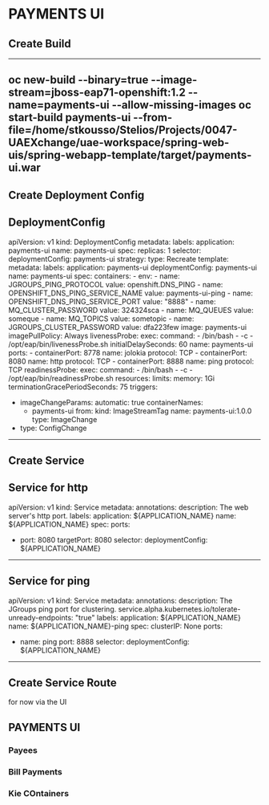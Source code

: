 # PAYMENTS UI

## Create Build
----
oc new-build --binary=true --image-stream=jboss-eap71-openshift:1.2 --name=payments-ui --allow-missing-images
oc start-build payments-ui --from-file=/home/stkousso/Stelios/Projects/0047-UAEXchange/uae-workspace/spring-web-uis/spring-webapp-template/target/payments-ui.war
----

## Create Deployment Config

DeploymentConfig
----
apiVersion: v1
kind: DeploymentConfig
metadata:
  labels:
    application: payments-ui
  name: payments-ui
spec:
  replicas: 1
  selector:
    deploymentConfig: payments-ui
  strategy:
    type: Recreate
  template:
    metadata:
      labels:
        application: payments-ui
        deploymentConfig: payments-ui
      name: payments-ui
    spec:
      containers:
      - env:
        - name: JGROUPS_PING_PROTOCOL
          value: openshift.DNS_PING
        - name: OPENSHIFT_DNS_PING_SERVICE_NAME
          value: payments-ui-ping
        - name: OPENSHIFT_DNS_PING_SERVICE_PORT
          value: "8888"
        - name: MQ_CLUSTER_PASSWORD
          value: 324324sca
        - name: MQ_QUEUES
          value: someque
        - name: MQ_TOPICS
          value: sometopic
        - name: JGROUPS_CLUSTER_PASSWORD
          value: dfa223few
        image: payments-ui
        imagePullPolicy: Always
        livenessProbe:
          exec:
            command:
            - /bin/bash
            - -c
            - /opt/eap/bin/livenessProbe.sh
          initialDelaySeconds: 60
        name: payments-ui
        ports:
        - containerPort: 8778
          name: jolokia
          protocol: TCP
        - containerPort: 8080
          name: http
          protocol: TCP
        - containerPort: 8888
          name: ping
          protocol: TCP
        readinessProbe:
          exec:
            command:
            - /bin/bash
            - -c
            - /opt/eap/bin/readinessProbe.sh
        resources:
          limits:
            memory: 1Gi
      terminationGracePeriodSeconds: 75
  triggers:
  - imageChangeParams:
      automatic: true
      containerNames:
      - payments-ui
      from:
        kind: ImageStreamTag
        name: payments-ui:1.0.0
    type: ImageChange
  - type: ConfigChange
----

## Create Service

Service for http
----
apiVersion: v1
kind: Service
metadata:
  annotations:
    description: The web server's http port.
  labels:
    application: ${APPLICATION_NAME}
  name: ${APPLICATION_NAME}
spec:
  ports:
  - port: 8080
    targetPort: 8080
  selector:
    deploymentConfig: ${APPLICATION_NAME}
----

Service for ping
----
apiVersion: v1
kind: Service
metadata:
  annotations:
    description: The JGroups ping port for clustering.
    service.alpha.kubernetes.io/tolerate-unready-endpoints: "true"
  labels:
    application: ${APPLICATION_NAME}
  name: ${APPLICATION_NAME}-ping
spec:
  clusterIP: None
  ports:
  - name: ping
    port: 8888
  selector:
    deploymentConfig: ${APPLICATION_NAME}
----

## Create Service Route

for now via the UI



## PAYMENTS UI

### Payees

### Bill Payments

### Kie COntainers

